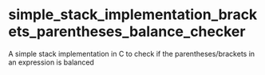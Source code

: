 # simple_stack_implementation_brackets_parentheses_balance_checker
A simple stack implementation in C to check if the parentheses/brackets in an expression is balanced
